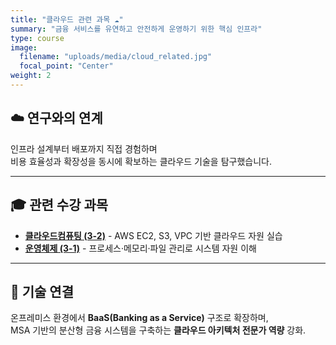 ```yaml
---
title: "클라우드 관련 과목 ☁️"
summary: "금융 서비스를 유연하고 안전하게 운영하기 위한 핵심 인프라"
type: course
image:
  filename: "uploads/media/cloud_related.jpg"
  focal_point: "Center"
weight: 2
---
```


## ☁️ 연구와의 연계
인프라 설계부터 배포까지 직접 경험하며  
비용 효율성과 확장성을 동시에 확보하는 클라우드 기술을 탐구했습니다.

---

## 🎓 관련 수강 과목  
- [**클라우드컴퓨팅 (3-2)**](/courses/current/3-2/cc/) - AWS EC2, S3, VPC 기반 클라우드 자원 실습
- [**운영체제 (3-1)**](/courses/completed/3-1/os/) - 프로세스·메모리·파일 관리로 시스템 자원 이해 

---

## 🧩 기술 연결  
온프레미스 환경에서 **BaaS(Banking as a Service)** 구조로 확장하며,  
MSA 기반의 분산형 금융 시스템을 구축하는 **클라우드 아키텍처 전문가 역량** 강화.
